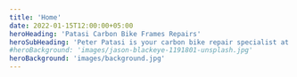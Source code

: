 ```yaml
---
title: 'Home'
date: 2022-01-15T12:00:00+05:00
heroHeading: 'Patasi Carbon Bike Frames Repairs'
heroSubHeading: 'Peter Patasi is your carbon bike repair specialist at an affordable price'
#heroBackground: 'images/jason-blackeye-1191801-unsplash.jpg'
heroBackground: 'images/background.jpg'
---
```

